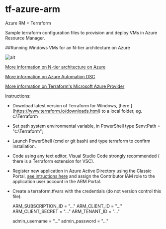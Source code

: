 # tf-azure-arm
Azure RM + Terraform

Sample terraform configuration files to provision and deploy  VMs in Azure Resource Manager.

##Running Windows VMs for an N-tier architecture on Azure

![alt](https://docs.microsoft.com/en-us/azure/guidance/media/blueprints/compute-n-tier.png)

[More information on N-tier architecture on Azure](https://docs.microsoft.com/en-us/azure/guidance/guidance-compute-n-tier-vm)

[More information on Azure Automation DSC](https://docs.microsoft.com/en-us/azure/automation/automation-dsc-getting-started)

[More information on Terraform's Microsoft Azure Provider](https://www.terraform.io/docs/providers/azurerm/index.html)

Instructions:
* Download latest version of Terraform for Windows, [here.] (https://www.terraform.io/downloads.html) to a local folder, eg. c:\Terraform
* Set path system environmental variable, in PowerShell type $env:Path = "c:\Terraform";
* Launch PowerShell (cmd or git bash) and type terraform to confirm installation.
* Code using any text editor, Visual Studio Code strongly recommended ( there is a Terraform extension for VSC).
* Register new application in Azure Active Directory using the Classic Portal, [see intructions here](https://www.terraform.io/docs/providers/azurerm/index.html) and 
assign the Contributor IAM role to the application user account in the ARM Portal.
* Create a terraform.tfvars with the credentials (do not version control this file).


    ARM_SUBSCRIPTION_ID = "..."
    ARM_CLIENT_ID = "..."
    ARM_CLIENT_SECRET = "..."
    ARM_TENANT_ID = "..."

    admin_username = "..."
    admin_password = "..."

